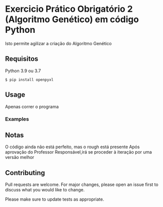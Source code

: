 # Exercicio Prático Obrigatório 2 (Algoritmo Genético) em código Python

Isto permite agilizar a criação do Algoritmo Genético

## Requisitos

Python 3.9 ou 3.7

``` $ pip install openpyxl ```

## Usage

Apenas correr o programa

### Examples

## Notas

O código ainda não está perfeito, mas o rough está presente
Após aprovação do Professor Responsável,irá se proceder à iteração por uma versão melhor

## Contributing
Pull requests are welcome. For major changes, please open an issue first to discuss what you would like to change.

Please make sure to update tests as appropriate.
